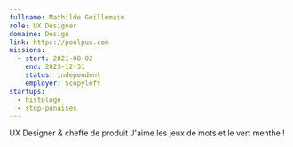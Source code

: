 ```yaml
---
fullname: Mathilde Guillemain
role: UX Designer
domaine: Design
link: https://poulpux.com
missions:
  - start: 2021-08-02
    end: 2023-12-31
    status: independent
    employer: Scopyleft
startups:
  - histologe
  - stop-punaises
---
```


UX Designer & cheffe de produit
J'aime les jeux de mots et le vert menthe !
